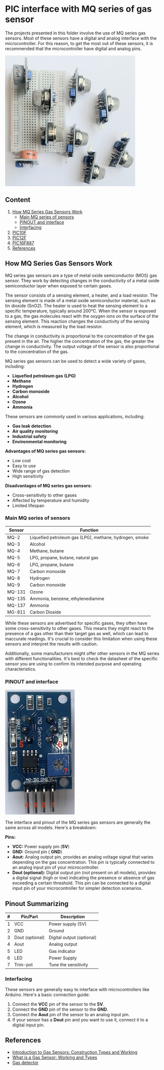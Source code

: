 # PIC interface with MQ series of gas sensor


The projects presented in this folder involve the use of MQ series gas sensors. Most of these sensors have a digital and analog interface with the microcontroller. For this reason, to get the most out of these sensors, it is recommended that the microcontroller have digital and analog pins.


![Photo - Some MQ sensor series](./images/MQ-XX_A.jpg)


## Content

1. [How MQ Series Gas Sensors Work](#how-mq-series-gas-sensors-work)
    * [Main MQ series of sensors](#main-mq-series-of-sensors)
    * [PINOUT and interface](#pinout-and-interface)
    * [Interfacing](#interfacing)
2. [PIC10F]()
3. [PIC12F]()
3. [PIC16F887]()     
3. [References](#references)


## How MQ Series Gas Sensors Work

MQ series gas sensors are a type of metal oxide semiconductor (MOS) gas sensor. They work by detecting changes in the conductivity of a metal oxide semiconductor layer when exposed to certain gases.

The sensor consists of a sensing element, a heater, and a load resistor. The sensing element is made of a metal oxide semiconductor material, such as tin dioxide (SnO2). The heater is used to heat the sensing element to a specific temperature, typically around 200°C. When the sensor is exposed to a gas, the gas molecules react with the oxygen ions on the surface of the sensing element. This reaction changes the conductivity of the sensing element, which is measured by the load resistor.

The change in conductivity is proportional to the concentration of the gas present in the air. The higher the concentration of the gas, the greater the change in conductivity. The output voltage of the sensor is also proportional to the concentration of the gas.

MQ series gas sensors can be used to detect a wide variety of gases, including:

* **Liquefied petroleum gas (LPG)**
* **Methane**
* **Hydrogen**
* **Carbon monoxide**
* **Alcohol**
* **Ozone**
* **Ammonia**

These sensors are commonly used in various applications, including:

* **Gas leak detection**
* **Air quality monitoring**
* **Industrial safety**
* **Environmental monitoring**

**Advantages of MQ series gas sensors:**

* Low cost
* Easy to use
* Wide range of gas detection
* High sensitivity

**Disadvantages of MQ series gas sensors:**

* Cross-sensitivity to other gases
* Affected by temperature and humidity
* Limited lifespan

###  Main MQ series of sensors


| Sensor | Function |
|---|---|
| MQ-2 | Liquefied petroleum gas (LPG), methane, hydrogen, smoke |
| MQ-3 | Alcohol |
| MQ-4 | Methane, butane |
| MQ-5 | LPG, propane, butane, natural gas |
| MQ-6 | LPG, propane, butane |
| MQ-7 | Carbon monoxide |
| MQ-8 | Hydrogen |
| MQ-9 | Carbon monoxide |
| MQ-131 | Ozone |
| MQ-135 | Ammonia, benzene, ethylenediamine |
| MQ-137  | Ammonia |
| MG-811  | Carbon Dioxide | 


While these sensors are advertised for specific gases, they often have some cross-sensitivity to other gases. This means they might react to the presence of a gas other than their target gas as well, which can lead to inaccurate readings. It's crucial to consider this limitation when using these sensors and interpret the results with caution.

Additionally, some manufacturers might offer other sensors in the MQ series with different functionalities. It's best to check the datasheet of the specific sensor you are using to confirm its intended purpose and operating characteristics.


### PINOUT and interface

![PINOUT and interface](./images/MQ_PINOUT.jpg)



The interface and pinout of the MQ series gas sensors are generally the same across all models. Here's a breakdown:

**Pins:**

* **VCC:** Power supply pin (**5V**)
* **GND:** Ground pin ( **GND**)
* **Aout:** Analog output pin, provides an analog voltage signal that varies depending on the gas concentration. This pin is typically connected to an analog input pin of your microcontroller.
* **Dout (optional):** Digital output pin (not present on all models), provides a digital signal (high or low) indicating the presence or absence of gas exceeding a certain threshold. This pin can be connected to a digital input pin of your microcontroller for simpler detection scenarios.

## Pinout Summarizing 

| # | Pin/Part | Description |
|---|---|---|
| 1 | VCC | Power supply (5V) |
| 2 | GND | Ground |
| 3 | Dout (optional) | Digital output (optional) |
| 4 | Aout | Analog output |
| 5 | LED  | Gas indicator | 
| 6 | LED  | Power Supply | 
| 7 | Trim-pot | Tune the sensitivity | 


### Interfacing

These sensors are generally easy to interface with microcontrollers like Arduino. Here's a basic connection guide:

1. Connect the **VCC** pin of the sensor to the **5V**.
2. Connect the **GND** pin of the sensor to the **GND**.
3. Connect the **Aout** pin of the sensor to an analog input pin.
4. If your sensor has a **Dout** pin and you want to use it, connect it to a digital input pin.



## References

* [Introduction to Gas Sensors: Construction Types and Working ](https://components101.com/articles/introduction-to-gas-sensors-types-working-and-applications)
* [What is a Gas Sensor: Working and Types](https://wiki.dfrobot.com/What_is_a_Gas_Sensor)
* [Gas detector](https://en.wikipedia.org/wiki/Gas_detector)
